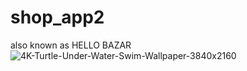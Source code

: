 # shop_app2
 
also known as HELLO BAZAR
![4K-Turtle-Under-Water-Swim-Wallpaper-3840x2160](https://user-images.githubusercontent.com/62088928/198825379-0032e35f-c8b6-419e-8a4c-25651dd7404c.jpg)
